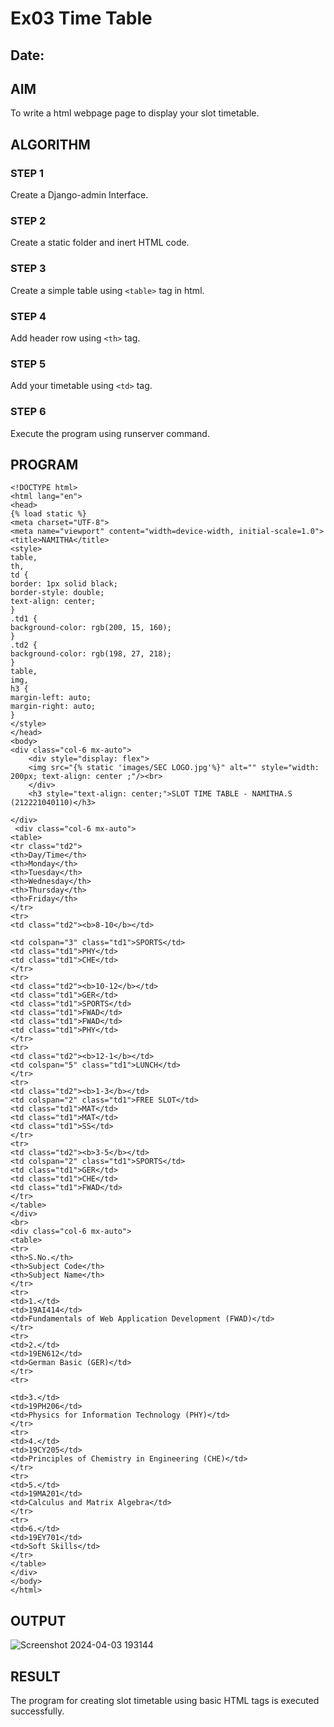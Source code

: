 # Ex03 Time Table
## Date:

## AIM
To write a html webpage page to display your slot timetable.

## ALGORITHM
### STEP 1
Create a Django-admin Interface.

### STEP 2
Create a static folder and inert HTML code.

### STEP 3
Create a simple table using ```<table>``` tag in html.

### STEP 4
Add header row using ```<th>``` tag.

### STEP 5
Add your timetable using ```<td>``` tag.

### STEP 6
Execute the program using runserver command.

## PROGRAM
```
<!DOCTYPE html>
<html lang="en">
<head>
{% load static %}
<meta charset="UTF-8">
<meta name="viewport" content="width=device-width, initial-scale=1.0">
<title>NAMITHA</title>
<style>
table,
th,
td {
border: 1px solid black;
border-style: double;
text-align: center;
}
.td1 {
background-color: rgb(200, 15, 160);
}
.td2 {
background-color: rgb(198, 27, 218);
}
table,
img,
h3 {
margin-left: auto;
margin-right: auto;
}
</style>
</head>
<body>
<div class="col-6 mx-auto"> 
    <div style="display: flex"> 
    <img src="{% static 'images/SEC LOGO.jpg'%}" alt="" style="width: 200px; text-align: center ;"/><br>
    </div>
    <h3 style="text-align: center;">SLOT TIME TABLE - NAMITHA.S (212221040110)</h3> 
      
</div>
 <div class="col-6 mx-auto"> 
<table>
<tr class="td2">
<th>Day/Time</th>
<th>Monday</th>
<th>Tuesday</th>
<th>Wednesday</th>
<th>Thursday</th>
<th>Friday</th>
</tr>
<tr>
<td class="td2"><b>8-10</b></td>

<td colspan="3" class="td1">SPORTS</td>
<td class="td1">PHY</td>
<td class="td1">CHE</td>
</tr>
<tr>
<td class="td2"><b>10-12</b></td>
<td class="td1">GER</td>
<td class="td1">SPORTS</td>
<td class="td1">FWAD</td>
<td class="td1">FWAD</td>
<td class="td1">PHY</td>
</tr>
<tr>
<td class="td2"><b>12-1</b></td>
<td colspan="5" class="td1">LUNCH</td>
</tr>
<tr>
<td class="td2"><b>1-3</b></td>
<td colspan="2" class="td1">FREE SLOT</td>
<td class="td1">MAT</td>
<td class="td1">MAT</td>
<td class="td1">SS</td>
</tr>
<tr>
<td class="td2"><b>3-5</b></td>
<td colspan="2" class="td1">SPORTS</td>
<td class="td1">GER</td>
<td class="td1">CHE</td>
<td class="td1">FWAD</td>
</tr>
</table>
</div>
<br>
<div class="col-6 mx-auto">
<table>
<tr>
<th>S.No.</th>
<th>Subject Code</th>
<th>Subject Name</th>
</tr>
<tr>
<td>1.</td>
<td>19AI414</td>
<td>Fundamentals of Web Application Development (FWAD)</td>
</tr>
<tr>
<td>2.</td>
<td>19EN612</td>
<td>German Basic (GER)</td>
</tr>
<tr>

<td>3.</td>
<td>19PH206</td>
<td>Physics for Information Technology (PHY)</td>
</tr>
<tr>
<td>4.</td>
<td>19CY205</td>
<td>Principles of Chemistry in Engineering (CHE)</td>
</tr>
<tr>
<td>5.</td>
<td>19MA201</td>
<td>Calculus and Matrix Algebra</td>
</tr>
<tr>
<td>6.</td>
<td>19EY701</td>
<td>Soft Skills</td>
</tr>
</table>
</div>
</body>
</html>
```
## OUTPUT
![Screenshot 2024-04-03 193144](https://github.com/NamithaS2710/slot/assets/133190822/57f88f27-7a91-4e54-82ba-1d233926dafc)



## RESULT
The program for creating slot timetable using basic HTML tags is executed successfully.
